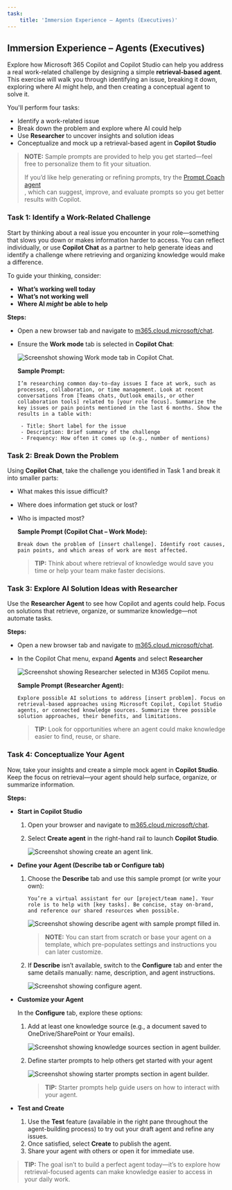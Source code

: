 ```yaml
---
task:
    title: 'Immersion Experience – Agents (Executives)'
---
```


## Immersion Experience – Agents (Executives)

Explore how Microsoft 365 Copilot and Copilot Studio can help you address a real work-related challenge by designing a simple **retrieval-based agent**. This exercise will walk you through identifying an issue, breaking it down, exploring where AI might help, and then creating a conceptual agent to solve it.  

You'll perform four tasks:

- Identify a work-related issue  
- Break down the problem and explore where AI could help  
- Use **Researcher** to uncover insights and solution ideas  
- Conceptualize and mock up a retrieval-based agent in **Copilot Studio**  

> **NOTE:** Sample prompts are provided to help you get started—feel free to personalize them to fit your situation. 
>
> If you’d like help generating or refining prompts, try the <a href="https://appsource.microsoft.com/en-us/product/office/WA200007578" target="_blank">Prompt Coach agent</a><br>, which can suggest, improve, and evaluate prompts so you get better results with Copilot.

### Task 1: Identify a Work-Related Challenge  

Start by thinking about a real issue you encounter in your role—something that slows you down or makes information harder to access. You can reflect individually, or use **Copilot Chat** as a partner to help generate ideas and identify a challenge where retrieving and organizing knowledge would make a difference.  

To guide your thinking, consider:  

- **What’s working well today**  
- **What’s not working well**  
- **Where AI *might* be able to help**  

**Steps:**  

- Open a new browser tab and navigate to [m365.cloud.microsoft/chat](https://m365.cloud.microsoft/chat).  
- Ensure the **Work mode** tab is selected in **Copilot Chat**:  

   ![Screenshot showing Work mode tab in Copilot Chat.](../Prompts/Media/work-mode.png)  

    **Sample Prompt:**

   ```text
   I’m researching common day-to-day issues I face at work, such as processes, collaboration, or time management. Look at recent conversations from [Teams chats, Outlook emails, or other collaboration tools] related to [your role focus]. Summarize the key issues or pain points mentioned in the last 6 months. Show the results in a table with:  

    - Title: Short label for the issue  
    - Description: Brief summary of the challenge  
    - Frequency: How often it comes up (e.g., number of mentions)
   ```

### Task 2: Break Down the Problem

Using **Copilot Chat**, take the challenge you identified in Task 1 and break it into smaller parts:

- What makes this issue difficult?  
- Where does information get stuck or lost?  
- Who is impacted most?  

    **Sample Prompt (Copilot Chat – Work Mode):**

    ```text
    Break down the problem of [insert challenge]. Identify root causes, pain points, and which areas of work are most affected.
    ```

    > **TIP:** Think about where retrieval of knowledge would save you time or help your team make faster decisions.

### Task 3: Explore AI Solution Ideas with Researcher

Use the **Researcher Agent** to see how Copilot and agents could help. Focus on solutions that retrieve, organize, or summarize knowledge—not automate tasks. 

**Steps:**

- Open a new browser tab and navigate to [m365.cloud.microsoft/chat](https://m365.cloud.microsoft/chat).
- In the Copilot Chat menu, expand **Agents** and select **Researcher**  

    ![Screenshot showing Researcher selected in M365 Copilot menu.](../Prompts/Media/researcher.png)  

    **Sample Prompt (Researcher Agent):**

    ```text
    Explore possible AI solutions to address [insert problem]. Focus on retrieval-based approaches using Microsoft Copilot, Copilot Studio agents, or connected knowledge sources. Summarize three possible solution approaches, their benefits, and limitations.
    ```

    > **TIP:** Look for opportunities where an agent could make knowledge easier to find, reuse, or share.

### Task 4: Conceptualize Your Agent

Now, take your insights and create a simple mock agent in **Copilot Studio**. Keep the focus on retrieval—your agent should help surface, organize, or summarize information.

**Steps:**

- **Start in Copilot Studio**

    1. Open your browser and navigate to [m365.cloud.microsoft/chat](https://m365.cloud.microsoft/chat).
    1. Select **Create agent** in the right-hand rail to launch **Copilot Studio**.

        ![Screenshot showing create an agent link.](../Prompts/media/create-agent.png)

- **Define your Agent (Describe tab or Configure tab)**

    1. Choose the **Describe** tab and use this sample prompt (or write your own):

        ```text
        You’re a virtual assistant for our [project/team name]. Your role is to help with [key tasks]. Be concise, stay on-brand, and reference our shared resources when possible.
        ```

        ![Screenshot showing describe agent with sample prompt filled in.](../Prompts/media/create-agent-through-describe.png)

        > **NOTE:** You can start from scratch or base your agent on a template, which pre-populates settings and instructions you can later customize.

    1. If **Describe** isn’t available, switch to the **Configure** tab and enter the same details manually: name, description, and agent instructions.

        ![Screenshot showing configure agent.](../Prompts/media/name-describe-agent.png)

- **Customize your Agent**

    In the **Configure** tab, explore these options:

    1. Add at least one knowledge source (e.g., a document saved to OneDrive/SharePoint or Your emails).

        ![Screenshot showing knowledge sources section in agent builder.](../Prompts/media/knowledge-sources.png)

    1. Define starter prompts to help others get started with your agent

        ![Screenshot showing starter prompts section in agent builder.](../Prompts/media/starter-prompts.png)

        > **TIP:** Starter prompts help guide users on how to interact with your agent.

- **Test and Create**

    1. Use the **Test** feature (available in the right pane throughout the agent-building process) to try out your draft agent and refine any issues.
    2. Once satisfied, select **Create** to publish the agent.
    3. Share your agent with others or open it for immediate use.  

> **TIP:** The goal isn’t to build a perfect agent today—it’s to explore how retrieval-focused agents can make knowledge easier to access in your daily work.
